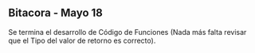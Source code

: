 ## Bitacora - Mayo 18

Se termina el desarrollo de Código de Funciones (Nada más falta revisar que el Tipo del valor de retorno es correcto).
